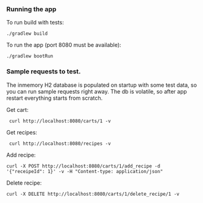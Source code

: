 ### Running the app

To run build with tests:

```
./gradlew build
```

To run the app (port 8080 must be available):

```
./gradlew bootRun
```

### Sample requests to test.

The inmemory H2 database is populated on startup with some test data, so you can run sample requests right away.
The db is volatile, so after app restart everything starts from scratch.

Get cart:

```
 curl http://localhost:8080/carts/1 -v
```

Get recipes:

```
 curl http://localhost:8080/recipes -v
```

Add recipe:

```
curl -X POST http://localhost:8080/carts/1/add_recipe -d '{"receipeId": 1}' -v -H "Content-type: application/json"
```

Delete recipe:

```
curl -X DELETE http://localhost:8080/carts/1/delete_recipe/1 -v
```